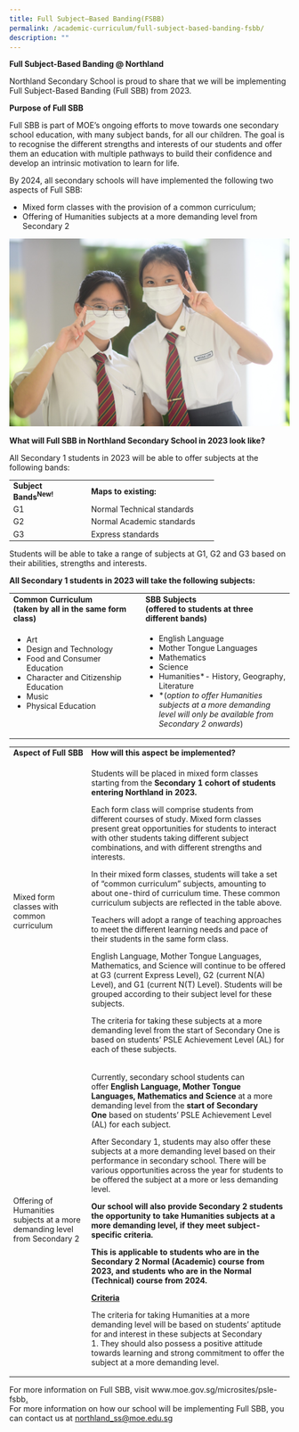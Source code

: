 ```yaml
---
title: Full Subject–Based Banding(FSBB)
permalink: /academic-curriculum/full-subject-based-banding-fsbb/
description: ""
---
```

<p><strong>Full Subject-Based Banding @ Northland</strong></p>
<p>Northland Secondary School is proud to share that we will be implementing Full Subject-Based Banding (Full SBB) from 2023.</p>
<p><strong>Purpose of Full SBB</strong></p>
<p>Full SBB is part of MOE&rsquo;s ongoing efforts to move towards one secondary school education, with many subject bands, for all our children. The goal is to recognise the different strengths and interests of our students and offer them an education with multiple pathways to build their confidence and develop an intrinsic motivation to learn for life.</p>
<p>By 2024, all secondary schools will have implemented the following two aspects of Full SBB:</p>
<ul>
<li>Mixed form classes with the provision of a common curriculum;</li>
<li>Offering of Humanities subjects at a more demanding level from Secondary 2</li>
</ul>
<img src="/images/fsbb.jpeg">
<p><strong>What will Full SBB in Northland Secondary School in 2023 look like?</strong></p>
<p>All Secondary 1 students in 2023 will be able to offer subjects at the following bands:</p>
<table>
<tbody>
<tr>
<td width="126"><strong>Subject Bands<sup>New!</sup></strong></td>
<td width="214"><strong>Maps to existing:</strong></td>
</tr>
<tr>
<td width="126">G1</td>
<td width="214">Normal Technical standards</td>
</tr>
<tr>
<td width="126">G2</td>
<td width="214">Normal Academic standards</td>
</tr>
<tr>
<td width="126">G3</td>
<td width="214">Express standards</td>
</tr>
</tbody>
</table>
<p>Students will be able to take a range of subjects at G1, G2 and G3 based on their abilities, strengths and interests.</p>
<p><strong>All Secondary 1 students in 2023 will take the following subjects:</strong></p>
<table>
<tbody>
<tr>
<td width="294"><strong>Common Curriculum<br /></strong><strong>(taken by all in the same form class)</strong></td>
<td width="330"><strong>SBB Subjects<br /></strong><strong>(offered to students at three different bands)</strong></td>
</tr>
<tr>
<td width="294">
<ul>
<li>Art</li>
<li>Design and Technology</li>
<li>Food and Consumer Education</li>
<li>Character and Citizenship Education</li>
<li>Music</li>
<li>Physical Education</li>
</ul>
<p>&nbsp;</p>
</td>
<td width="330">
<ul>
<li>English Language</li>
<li>Mother Tongue Languages</li>
<li>Mathematics</li>
<li>Science</li>
<li>Humanities*- History, Geography, Literature</li>
<li>*(<em>option to offer Humanities subjects at a more demanding level will only be available from Secondary 2 onwards</em>)</li>
</ul>
</td>
</tr>
</tbody>
</table>
<table>
<tbody>
<tr>
<td width="160"><strong>Aspect of Full SBB</strong></td>
<td width="464"><strong>How will this aspect be implemented?</strong></td>
</tr>
<tr>
<td width="160">
<p>Mixed form classes with common curriculum</p>
</td>
<td width="464">
<p>Students will be placed in mixed form classes starting from the&nbsp;<strong>Secondary 1 cohort of students entering Northland in 2023.</strong></p>
<p>Each form class will comprise students from different courses of study.&nbsp;Mixed form classes present great opportunities for students to interact with other students taking different subject combinations, and with different strengths and interests.</p>
<p>In their mixed form classes, students will take a set of &ldquo;common curriculum&rdquo; subjects, amounting to about one-third of curriculum time. These common curriculum subjects are reflected in the table above.</p>
<p>Teachers will adopt a range of teaching approaches to meet the different learning needs and pace of their students in the same form class.</p>
<p>English Language, Mother Tongue Languages, Mathematics, and Science will continue to be offered at G3 (current Express Level), G2 (current N(A) Level), and G1 (current N(T) Level). Students will be grouped according to their subject level for these subjects.</p>
<p>The criteria for taking these subjects at a more demanding level from the start of Secondary One is based on students&rsquo; PSLE Achievement Level (AL) for each of these subjects.</p>
</td>
</tr>
<tr>
<td width="160">
<p>Offering of Humanities subjects at a more demanding level from Secondary 2</p>
</td>
<td width="464">
<p>Currently, secondary school students can offer&nbsp;<strong>English Language, Mother Tongue Languages,</strong>&nbsp;<strong>Mathematics and Science&nbsp;</strong>at a more demanding level from the&nbsp;<strong>start of Secondary One</strong>&nbsp;based on students&rsquo; PSLE Achievement Level (AL) for each subject.</p>
<p>After Secondary 1, students may also offer these subjects at a more demanding level based on their performance in secondary school. There will be various opportunities across the year for students to be offered the subject at a more or less demanding level.</p>
<p><strong>Our school will also provide Secondary 2 students the opportunity to take Humanities subjects at a more demanding level, if they meet subject-specific criteria.</strong></p>
<p><strong>This is applicable to students who are in the Secondary 2 Normal (Academic) course from 2023, and students who are in the Normal (Technical) course from 2024.</strong></p>
<p><strong><u>Criteria</u></strong></p>
<p>The criteria for taking Humanities at a more demanding level will be based on students&rsquo; aptitude for and interest in these subjects at&nbsp;Secondary 1.&nbsp;They should also possess a positive attitude towards learning and strong commitment to offer the subject at a more demanding level.</p>
</td>
</tr>
</tbody>
</table>
<p>For more information on Full SBB, visit&nbsp;www.moe.gov.sg/microsites/psle-fsbb<u>.<br /></u>For more information on how our school will be implementing Full SBB, you can contact us at&nbsp;<a href="mailto:northland_ss@moe.edu.sg">northland_ss@moe.edu.sg</a></p>
